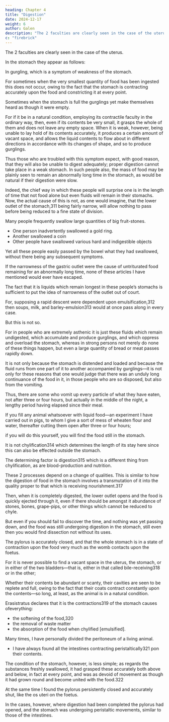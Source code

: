 ```yaml
---
heading: Chapter 4
title: "Digestion"
date: 2024-12-17
weight: 6
author: Galen
description: "The 2 faculties are clearly seen in the case of the uterus"
c: "firebrick"
---
```



The 2 faculties are clearly seen in the case of the uterus.

In the stomach they appear as follows:

In gurgling, which is a symptom of weakness of the stomach.

For sometimes when the very smallest quantity of food has been ingested this does not occur, owing to the fact that the stomach is contracting accurately upon the food and constricting it at every point.

Sometimes when the stomach is full the gurglings yet make themselves heard as though it were empty.

For if it be in a natural condition, employing its contractile faculty in the ordinary way, then, even if its contents be very small, it grasps the whole of them and does not leave any empty space. When it is weak, however, being unable to lay hold of its contents accurately, it produces a certain amount of vacant space, and allows the liquid contents to flow about in different directions in accordance with its changes of shape, and so to produce gurglings.

Thus those who are troubled with this symptom expect, with good reason, that they will also be unable to digest adequately; proper digestion cannot take place in a weak stomach. In such people also, the mass of food may be plainly seen to remain an abnormally long time in the stomach, as would be natural if their digestion were slow. 

Indeed, the chief way in which these people will surprise one is in the length of time that not food alone but even fluids will remain in their stomachs. Now, the actual cause of this is not, as one would imagine, that the lower outlet of the stomach,311 being fairly narrow, will allow nothing to pass before being reduced to a fine state of division.

Many people frequently swallow large quantities of big fruit-stones.

- One person inadvertently swallowed a gold ring.
- Another swallowed a coin
- Other people have swallowed various hard and indigestible objects

Yet all these people easily passed by the bowel what they had swallowed, without there being any subsequent symptoms.

If the narrowness of the gastric outlet were the cause of untriturated food remaining for an abnormally long time, none of these articles I have mentioned would ever have escaped.

The fact that it is liquids which remain longest in these people’s stomachs is sufficient to put the idea of narrowness of the outlet out of court.

For, supposing a rapid descent were dependent upon emulsification,312 then soups, milk, and barley-emulsion313 would at once pass along in every case.

But this is not so.

For in people who are extremely asthenic it is just these fluids which remain undigested, which accumulate and produce gurglings, and which oppress and overload the stomach, whereas in strong persons not merely do none of these things happen, but even a large quantity of bread or meat passes rapidly down.

It is not only because the stomach is distended and loaded and because the fluid runs from one part of it to another accompanied by gurglings—it is not only for these reasons that one would judge that there was an unduly long continuance of the food in it, in those people who are so disposed, but also from the vomiting.

Thus, there are some who vomit up every particle of what they have eaten, not after three or four hours, but actually in the middle of the night, a lengthy period having elapsed since their meal.

If you fill any animal whatsoever with liquid food—an experiment I have carried out in pigs, to whom I give a sort of mess of wheaten flour and water, thereafter cutting them open after three or four hours; 

if you will do this yourself, you will find the food still in the stomach. 

It is not chylification314 which determines the length of its stay here since this can also be effected outside the stomach.

The determining factor is digestion315 which is a different thing from chylification, as are blood-production and nutrition.

These 2 processes depend on a change of qualities. This is similar to how the digestion of food in the stomach involves a transmutation of it into the quality proper to that which is receiving nourishment.317 

Then, when it is completely digested, the lower outlet opens and the food is quickly ejected through it, even if there should be amongst it abundance of stones, bones, grape-pips, or other things which cannot be reduced to chyle. 

<!-- And you may observe this yourself in an animal, if you will try to hit upon the time at which the descent of food from the stomach takes place.  -->

But even if you should fail to discover the time, and nothing was yet passing down, and the food was still undergoing digestion in the stomach, still even then you would find dissection not without its uses. 

The pylorus is accurately closed, and that the whole stomach is in a state of contraction upon the food very much as the womb contacts upon the foetus.

For it is never possible to find a vacant space in the uterus, the stomach, or in either of the two bladders—that is, either in that called bile-receiving318 or in the other; 

Whether their contents be abundant or scanty, their cavities are seen to be replete and full, owing to the fact that their coats contract constantly upon the contents—so long, at least, as the animal is in a natural condition.

Erasistratus declares that it is the contractions319 of the stomach causes ofeverything:
- the softening of the food,320
- the removal of waste matter
- the absorption of the food when chylified [emulsified].

Many times, I have personally divided the peritoneum of a living animal.
- I have always found all the intestines contracting peristaltically321 pon their contents.

The condition of the stomach, however, is less simple; as regards the substances freshly swallowed, it had grasped these accurately both above and below, in fact at every point, and was as devoid of movement as though it had grown round and become united with the food.322 

At the same time I found the pylorus persistently closed and accurately shut, like the os uteri on the foetus.

In the cases, however, where digestion had been completed the pylorus had opened, and the stomach was undergoing peristaltic movements, similar to those of the intestines.


